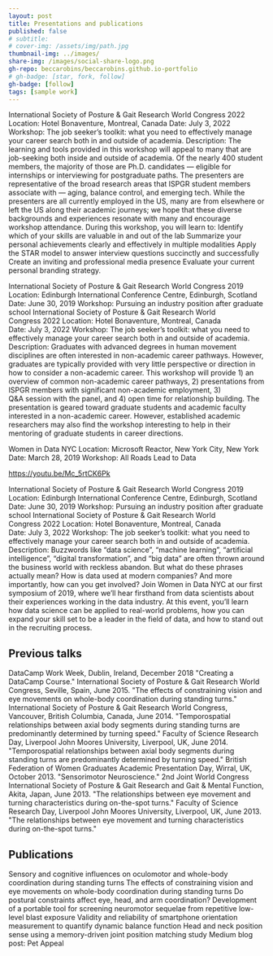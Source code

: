 ```yaml
---
layout: post
title: Presentations and publications
published: false
# subtitle:
# cover-img: /assets/img/path.jpg
thumbnail-img: ../images/
share-img: /images/social-share-logo.png
gh-repo: beccarobins/beccarobins.github.io-portfolio
# gh-badge: [star, fork, follow]
gh-badge: [follow]
tags: [sample work]
---
```



International Society of Posture & Gait Research World Congress 2022
Location: Hotel Bonaventure, Montreal, Canada
Date: July 3, 2022
Workshop: The job seeker’s toolkit: what you need to effectively manage your career search both in and outside of academia.
Description: The learning and tools provided in this workshop will appeal to many that are job-seeking both inside and outside of academia. Of the nearly 400 student members, the majority of those are Ph.D. candidates — eligible for internships or interviewing for postgraduate paths. The presenters are representative of the broad research areas that ISPGR student members associate with — aging, balance control, and emerging tech. While the presenters are all currently employed in the US, many are from elsewhere or left the US along their academic journeys; we hope that these diverse backgrounds and experiences resonate with many and encourage workshop attendance. During this workshop, you will learn to: Identify which of your skills are valuable in and out of the lab Summarize your personal achievements clearly and effectively in multiple modalities Apply the STAR model to answer interview questions succinctly and successfully Create an inviting and professional media presence Evaluate your current personal branding strategy.


International Society of Posture & Gait Research World Congress 2019
Location: Edinburgh International Conference Centre, Edinburgh, Scotland
Date: June 30, 2019
Workshop: Pursuing an industry position after graduate school
International Society of Posture & Gait Research World Congress 2022
Location: Hotel Bonaventure, Montreal, Canada
Date: July 3, 2022
Workshop: The job seeker’s toolkit: what you need to effectively manage your career search both in and outside of academia.
Description: Graduates with advanced degrees in human movement disciplines are often interested in non-academic career pathways. However, graduates are typically provided with very little perspective or direction in how to consider a non-academic career. This workshop will provide 1) an overview of common non-academic career pathways, 2) presentations from ISPGR members with significant non-academic employment, 3) Q&A session with the panel, and 4) open time for relationship building. The presentation is geared toward graduate students and academic faculty interested in a non-academic career. However, established academic researchers may also find the workshop interesting to help in their mentoring of graduate students in career directions.

Women in Data NYC
Location: Microsoft Reactor, New York City, New York
Date: March 28, 2019
Workshop: All Roads Lead to Data

<https://youtu.be/Mc_5rtCK6Pk>

International Society of Posture & Gait Research World Congress 2019
Location: Edinburgh International Conference Centre, Edinburgh, Scotland
Date: June 30, 2019
Workshop: Pursuing an industry position after graduate school
International Society of Posture & Gait Research World Congress 2022
Location: Hotel Bonaventure, Montreal, Canada
Date: July 3, 2022
Workshop: The job seeker’s toolkit: what you need to effectively manage your career search both in and outside of academia.
Description: Buzzwords like “data science”, “machine learning”, “artificial intelligence”, “digital transformation”, and “big data” are often thrown around the business world with reckless abandon. But what do these phrases actually mean? How is data used at modern companies? And more importantly, how can you get involved? Join Women in Data NYC at our first symposium of 2019, where we’ll hear firsthand from data scientists about their experiences working in the data industry. At this event, you’ll learn how data science can be applied to real-world problems, how you can expand your skill set to be a leader in the field of data, and how to stand out in the recruiting process.

## Previous talks
DataCamp Work Week, Dublin, Ireland, December 2018 "Creating a DataCamp Course."
International Society of Posture & Gait Research World Congress, Seville, Spain, June 2015. "The effects of constraining vision and eye movements on whole-body coordination during standing turns."
International Society of Posture & Gait Research World Congress, Vancouver, British Columbia, Canada, June 2014. "Temporospatial relationships between axial body segments during standing turns are predominantly determined by turning speed."
Faculty of Science Research Day, Liverpool John Moores University, Liverpool, UK, June 2014.  "Temporospatial relationships between axial body segments during standing turns are predominantly determined by turning speed."
British Federation of Women Graduates Academic Presentation Day, Wirral, UK, October 2013. "Sensorimotor Neuroscience."
2nd Joint World Congress International Society of Posture & Gait Research and Gait & Mental Function, Akita, Japan, June 2013. "The relationships between eye movement and turning characteristics during on-the-spot turns."
Faculty of Science Research Day, Liverpool John Moores University, Liverpool, UK, June 2013. "The relationships between eye movement and turning characteristics during on-the-spot turns."​​​​​​​

## Publications
Sensory and cognitive influences on oculomotor and whole-body coordination during standing turns
The effects of constraining vision and eye movements on whole-body coordination during standing turns
Do postural constraints affect eye, head, and arm coordination?
Development of a portable tool for screening neuromotor sequelae from repetitive low-level blast exposure
Validity and reliability of smartphone orientation measurement to quantify dynamic balance function
Head and neck position sense using a memory-driven joint position matching study
Medium blog post: Pet Appeal
